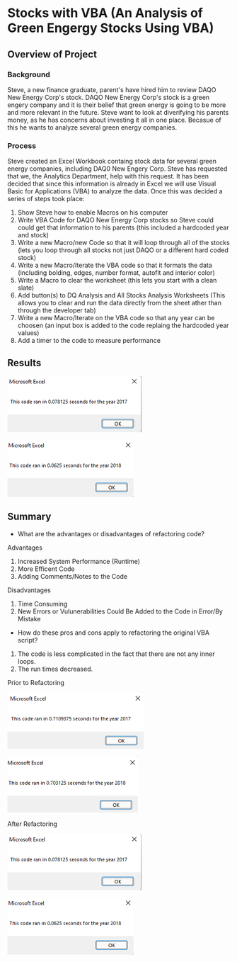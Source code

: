 # Stocks with VBA (An Analysis of Green Engergy Stocks Using VBA)

## Overview of Project
### Background
Steve, a new finance graduate, parent's have hired him to review DAQO New Energy Corp's stock. DAQO New Energy Corp's stock is a green engery company and it is their belief that green energy is going to be more and more relevant in the future. Steve want to look at diverifying his parents money, as he has concerns about investing it all in one place. Becasue of this he wants to analyze several green energy companies. 

### Process
Steve created an Excel Workbook containg stock data for several green energy companies, including DAQ0 New Engery Corp. Steve has requested that we, the Analytics Department, help with this request. It has been decided that since this information is already in Excel we will use Visual Basic for Applications (VBA) to analyze the data. Once this was decided a series of steps took place:
1. Show Steve how to enable Macros on his computer
2. Write VBA Code for DAQO New Energy Corp stocks so Steve could could get that information to his parents (this included a hardcoded year and stock)
3. Write a new Macro/new Code so that it will loop through all of the stocks (lets you loop through all stocks not just DAQO or a different hard coded stock)
4. Write a new Macro/Iterate the VBA code so that it formats the data (including bolding, edges, number format, autofit and interior color)
5. Write a Macro to clear the worksheet (this lets you start with a clean slate)
6. Add button(s) to DQ Analysis and All Stocks Analysis Worksheets (This allows you to clear and run the data directly from the sheet ather than through the developer tab)
8. Write a new Macro/Iterate on the VBA code so that any year can be choosen (an input box is added to the code replaing the hardcoded year values)
9. Add a timer to the code to measure performance

## Results
![VBA_Challenge_2017.png](https://github.com/AprilVilmin/stock-analysis/blob/main/VBA_Challenge_2017.png)

![VBA_Challenge_2018.png](https://github.com/AprilVilmin/stock-analysis/blob/main/VBA_Challenge_2018.png)

## Summary
- What are the advantages or disadvantages of refactoring code?

Advantages
1. Increased System Performance (Runtime)
2. More Efficent Code
3. Adding Comments/Notes to the Code

Disadvantages
1. Time Consuming
2. New Errors or Vulunerabilities Could Be Added to the Code in Error/By Mistake

- How do these pros and cons apply to refactoring the original VBA script?
1. The code is less complicated in the fact that there are not any inner loops.
2. The run times decreased.

Prior to Refactoring 

![2017 Prior to Refactoring.png](https://github.com/AprilVilmin/stock-analysis/blob/main/2017%20Prior%20to%20Refactoring.png)

![2018 Prior to Refactoring.png](https://github.com/AprilVilmin/stock-analysis/blob/main/2018%20Prior%20to%20Refactoring.png)

After Refactoring

![VBA_Challenge_2017.png](https://github.com/AprilVilmin/stock-analysis/blob/main/VBA_Challenge_2017.png)

![VBA_Challenge_2018.png](https://github.com/AprilVilmin/stock-analysis/blob/main/VBA_Challenge_2018.png)
